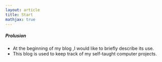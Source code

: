 ```yaml
---
layout: article
title: Start
mathjax: true
---
```


##### Prolusion
* At the beginning of my blog ,I would like to briefly describe its use.
* This blog is used to keep track of my self-taught computer projects.
